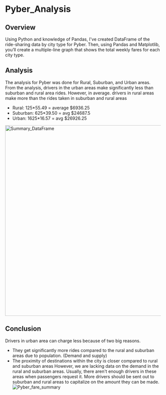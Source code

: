 # Pyber_Analysis 

## Overview
Using Python and knowledge of Pandas, I've created DataFrame of the ride-sharing data by city type for Pyber. Then, using Pandas and Matplotlib, you’ll create a multiple-line graph that shows the total weekly fares for each city type.

## Analysis
The analysis for Pyber was done for Rural, Suburban, and Urban areas. From the analysis, drivers in the urban areas make significantly less than suburban and rural area rides. However, in average. drivers in rural areas make more than the rides taken in suburban and rural areas

- Rural: 125*55.49 = average $6936.25
- Suburban: 625*39.50 = avg $24687.5
- Urban: 1625*16.57 = avg $26926.25

<img width="617" alt="Summary_DataFrame" src="https://user-images.githubusercontent.com/98790082/158102510-673fcb21-ab99-4be7-b574-91d2d964a5dc.png">

## Conclusion 
Drivers in urban area can charge less because of two big reasons. 
 - They get significantly more rides compared to the rural and suburban areas due to population. (Demand and supply)
 - The proximity of destinations within the city is closer compared to rural and suburban areas
However, we are lacking data on the demand in the rural and suburban areas. Usually, there aren't enough drivers in these areas when passengers request it. More drivers should be sent out to suburban and rural areas to capitalize on the amount they can be made. 
![Pyber_fare_summary](https://user-images.githubusercontent.com/98790082/158103147-a9a0ee9d-9ed0-42c7-8461-d70a5aeb60d6.png)

